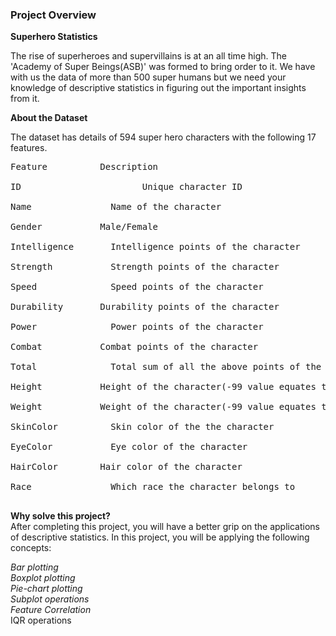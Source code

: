 ### Project Overview

 **Superhero Statistics**

The rise of superheroes and supervillains is at an all time high. The 'Academy of Super Beings(ASB)' was formed to bring order to it. We have with us the data of more than 500 super humans but we need your knowledge of descriptive statistics in figuring out the important insights from it.

**About the Dataset**

The dataset has details of 594 super hero characters with the following 17 features.</br>
<pre>
Feature	         Description</br>
ID	    				 Unique character ID</br>
Name	           Name of the character</br>
Gender	         Male/Female</br>
Intelligence	   Intelligence points of the character</br>
Strength	       Strength points of the character</br>
Speed	           Speed points of the character</br>
Durability	     Durability points of the character</br>
Power	           Power points of the character</br>
Combat	         Combat points of the character</br>
Total	           Total sum of all the above points of the character</br>
Height	         Height of the character(-99 value equates to 'immeasurable')</br>
Weight	         Weight of the character(-99 value equates to 'immeasurable')</br>
SkinColor	       Skin color of the the character</br>
EyeColor	       Eye color of the character</br>
HairColor        Hair color of the character</br>
Race	           Which race the character belongs to</br>
</pre>
**Why solve this project?**</br>
After completing this project, you will have a better grip on the applications of descriptive statistics. In this project, you will be applying the following concepts:</br>

*Bar plotting*</br>
*Boxplot plotting*</br>
*Pie-chart plotting*</br>
*Subplot operations*</br>
*Feature Correlation*</br>
IQR operations


